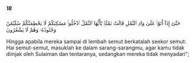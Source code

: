##### 18

<span class="ayah">حَتَّىٰٓ إِذَآ أَتَوْا۟ عَلَىٰ وَادِ ٱلنَّمْلِ قَالَتْ نَمْلَةٌۭ يَٰٓأَيُّهَا ٱلنَّمْلُ ٱدْخُلُوا۟ مَسَٰكِنَكُمْ لَا يَحْطِمَنَّكُمْ سُلَيْمَٰنُ وَجُنُودُهُۥ وَهُمْ لَا يَشْعُرُونَ</span>

<span class="ayah_translation">Hingga apabila mereka sampai di lembah semut berkatalah seekor semut: Hai semut-semut, masuklah ke dalam sarang-sarangmu, agar kamu tidak diinjak oleh Sulaiman dan tentaranya, sedangkan mereka tidak menyadari";</span>
